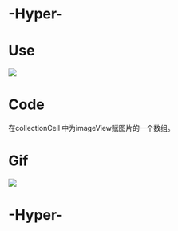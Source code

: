 # -Hyper-

# Use

![](http://oahmyhzk1.bkt.clouddn.com/image/pngheper.png)

# Code 

在collectionCell 中为imageView赋图片的一个数组。


# Gif 

![](http://oahmyhzk1.bkt.clouddn.com/image/gif/Hyper1.gif)


# -Hyper-

